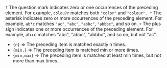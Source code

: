 `?` The question mark indicates zero or one occurrences of the preceding element. For example, `colou?r` matches both `"color"` and `"colour". *` The asterisk indicates zero or more occurrences of the preceding element. For example, `ab*c` matches `"ac"`, `"abc"`, `"abbc"`, `"abbbc"`, and so on. `+` The plus sign indicates one or more occurrences of the preceding element. For example, ab+c matches "abc", "abbc", "abbbc", and so on, but not "ac". 
- `{n}` => The preceding item is matched exactly n times. 
- `{min,}` => The preceding item is matched min or more times. 
- `{min,max}` => The preceding item is matched at least min times, but not more than max times.


